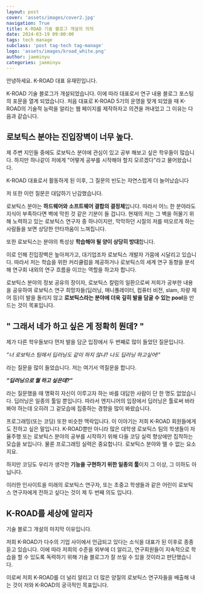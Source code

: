 ```yaml
---
layout: post
cover: 'assets/images/cover2.jpg'
navigation: True
title: K-ROAD 기술 블로그 개설의 의의
date: 2024-03-19 09:00:00
tags: tech manage
subclass: 'post tag-tech tag-manage'
logo: 'assets/images/kroad_white.png'
author: jaeminyu
categories: jaeminyu
---
```



안녕하세요. K-ROAD 대표 유재민입니다.


K-ROAD 기술 블로그가 개설되었습니다. 이에 따라 대표로서 연구 내용 블로그 포스팅의 포문을 열게 되었습니다.
처음 대표로 K-ROAD 5기의 운영을 맞게 되었을 때 K-ROAD의 기술적 능력을 알리는 웹 페이지를 제작하자고 의견을 꺼내었고 그 이유는 다음과 같습니다.


## 로보틱스 분야는 진입장벽이 너무 높다.
제 주변 지인들 중에도 로보틱스 분야에 관심이 있고 공부 해보고 싶은 학우들이 많습니다. 하지만 하나같이 저에게 "어떻게 공부를 시작해야 할지 모르겠다"라고 물어왔습니다.

K-ROAD 대표로서 활동하게 된 이후, 그 질문의 빈도는 자연스럽게 더 늘어났습니다

저 또한 이런 질문은 대답하기 난감했습니다.

로보틱스 분야는 **하드웨어와 소프트웨어 결합의 결정체**입니다. 따라서 어느 한 분야라도 지식이 부족하다면 벽에 막힌 것 같은 기분이 들 겁니다. 현재의 저는 그 벽을 허물기 위해 노력하고 있는 로보틱스 연구자 중 하나이지만, 막막하던 시절의 저를 떠오르게 하는 사람들을 보면 상당한 안타까움이 느껴집니다.

또한 로보틱스는 분야의 특성상 **학습해야 될 양이 상당히 방대**합니다.

이로 인해 진입장벽은 높아져가고, 대기업조차 로보틱스 개발자 가뭄에 시달리고 있습니다.
따라서 저는 학습을 위한 커리큘럼을 제공하거나 로보틱스의 세계 연구 동향을 분석해 연구회 내외의 연구 흐름을 이끄는 역할을 하고자 합니다.

로보틱스 분야의 정보 공유의 장이자, 로보틱스 칼럼의 일환으로써 저희가 공부한 내용을 공유하여 로보틱스 연구 희망자들(딥러닝, 매니퓰레이터, 컴퓨터 비전, slam, 차량 제어 등)이 발을 돌리지 않고 **로보틱스라는 분야에 더욱 깊히 발을 담굴 수 있는 pool**을 만드는 것이 목표입니다.

## " 그래서 네가 하고 싶은 게 정확히 뭔데? "

제가 다른 학우들보다 먼저 발을 담군 입장에서 두 번째로 많이 들었던 질문입니다.
  
*”너 로보틱스 팀에서 딥러닝도 같이 하지 않냐? 나도 딥러닝 하고싶어!”*

라는 질문을 많이 들었습니다. 저는 여기서 역질문을 합니다.

***”딥러닝으로 뭘 하고 싶은데?”***

라는 질문했을 때 명확히 자신이 이루고자 하는 바를 대답한 사람이 단 한 명도 없었습니다. 딥러닝은 일종의 툴일 뿐입니다. 따라서 엔지니어의 입장에서 딥러닝은 툴로써 바라봐야 하는데 오히려 그 겉모습에 집중하는 경향을 많이 봐왔습니다.

프로그래밍(또는 코딩) 또한 비슷한 맥락입니다. 이 이야기는 저희 K-ROAD 회원들에게도 전하고 싶은 말입니다. 
K-ROAD뿐만 아니라 많은 대학생 로보틱스 팀의 학생들이 자율주행 또는 로보틱스 분야의 공부를 시작하기 위해 다들 코딩 실력 향상에만 집착하는 모습을 보입니다. 물론 프로그래밍 실력은 중요합니다. 로보틱스 분야와 뗄 수 없는 요소지요.

하지만 코딩도 우리가 생각한 **기능을 구현하기 위한 일종의 툴**이지 그 이상, 그 이하도 아닙니다.

이러한 인사이트을 미래의 로보틱스 연구자, 또는 초중고 학생들과 같은 어린이 로보틱스 연구자에게 전하고 싶다는 것이 제 두 번째 의도 입니다.

## K-ROAD를 세상에 알리자

기술 블로그 개설의 마지막 이유입니다.

저희 K-ROAD가 다수의 기업 사이에서 언급되고 있다는 소식을 대표가 된 이후로 종종 듣고 있습니다. 이에 따라 저희의 수준을 외부에 더 알리고, 연구회원들이 지속적으로 학습을 할 수 있도록 독력하기 위해 기술 블로그가 잘 쓰일 수 있을 것이라고 판단했습니다.

이로써 저희 K-ROAD를 더 널리 알리고 더 많은 양질의 로보틱스 연구자들을 배출해 내는 것이 저와 K-ROAD의 궁극적인 목표입니다.
